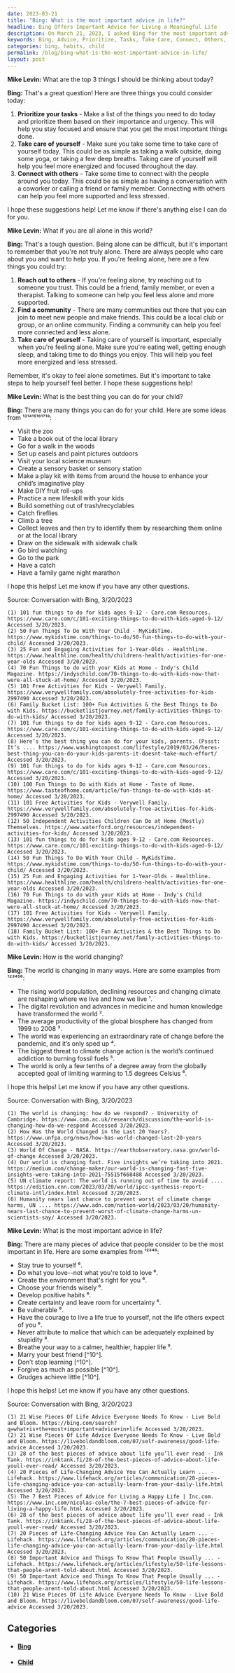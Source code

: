 ```yaml
---
date: 2023-03-21
title: "Bing: What is the most important advice in life?"
headline: Bing Offers Important Advice for Living a Meaningful Life
description: On March 21, 2023, I asked Bing for the most important advice in life. Bing suggested I prioritize my tasks, take care of myself, and connect with others. When I asked what to do if I'm feeling alone, Bing suggested reaching out to someone I trust, finding a community, and taking care of myself. Finally, I asked what is the best thing I can do for my child and Bing suggested visiting the zoo, taking a book out of the library, and going for a walk.
keywords: Bing, Advice, Prioritize, Tasks, Take Care, Connect, Others, Feeling Alone, Reach Out, Community, Child, Zoo, Library, World, Population, Digital Revolution, Medicine, Climate Change, Fossil Fuels, Warming, Tips, Stay True, Love, Environment, Friends, Habits, Uncertainty, Vulnerable, Courage, Malice, Stupidity, Breathing, Calmer, Healthier, Happier, Marry, Best Friend
categories: bing, habits, child
permalink: /blog/bing-what-is-the-most-important-advice-in-life/
layout: post
---
```



**Mike Levin:** What are the top 3 things I should be thinking about today?

**Bing:** That's a great question! Here are three things you could consider today:

1. **Prioritize your tasks** - Make a list of the things you need to do today and prioritize them based on their importance and urgency. This will help you stay focused and ensure that you get the most important things done.
2. **Take care of yourself** - Make sure you take some time to take care of yourself today. This could be as simple as taking a walk outside, doing some yoga, or taking a few deep breaths. Taking care of yourself will help you feel more energized and focused throughout the day.
3. **Connect with others** - Take some time to connect with the people around you today. This could be as simple as having a conversation with a coworker or calling a friend or family member. Connecting with others can help you feel more supported and less stressed.

I hope these suggestions help! Let me know if there's anything else I can do for you.

**Mike Levin:** What if you are all alone in this world?

**Bing:** That's a tough question. Being alone can be difficult, but it's important to remember that you're not truly alone. There are always people who care about you and want to help you. If you're feeling alone, here are a few things you could try:

1. **Reach out to others** - If you're feeling alone, try reaching out to someone you trust. This could be a friend, family member, or even a therapist. Talking to someone can help you feel less alone and more supported.
2. **Find a community** - There are many communities out there that you can join to meet new people and make friends. This could be a local club or group, or an online community. Finding a community can help you feel more connected and less alone.
3. **Take care of yourself** - Taking care of yourself is important, especially when you're feeling alone. Make sure you're eating well, getting enough sleep, and taking time to do things you enjoy. This will help you feel more energized and less stressed.

Remember, it's okay to feel alone sometimes. But it's important to take steps to help yourself feel better. I hope these suggestions help!

**Mike Levin:** What is the best thing you can do for your child?

**Bing:** There are many things you can do for your child. Here are some ideas from ¹³¹⁴¹⁵¹⁶¹⁷¹⁸:

- Visit the zoo
- Take a book out of the local library
- Go for a walk in the woods
- Set up easels and paint pictures outdoors
- Visit your local science museum
- Create a sensory basket or sensory station
- Make a play kit with items from around the house to enhance your child’s imaginative play
- Make DIY fruit roll-ups
- Practice a new lifeskill with your kids
- Build something out of trash/recyclables
- Catch fireflies
- Climb a tree
- Collect leaves and then try to identify them by researching them online or at the local library
- Draw on the sidewalk with sidewalk chalk
- Go bird watching
- Go to the park
- Have a catch
- Have a family game night marathon

I hope this helps! Let me know if you have any other questions.

Source: Conversation with Bing, 3/20/2023

    (1) 101 fun things to do for kids ages 9-12 - Care.com Resources. https://www.care.com/c/101-exciting-things-to-do-with-kids-aged-9-12/ Accessed 3/20/2023.
    (2) 50 Fun Things To Do With Your Child - MyKidsTime. https://www.mykidstime.com/things-to-do/50-fun-things-to-do-with-your-child/ Accessed 3/20/2023.
    (3) 25 Fun and Engaging Activities for 1-Year-Olds - Healthline. https://www.healthline.com/health/childrens-health/activities-for-one-year-olds Accessed 3/20/2023.
    (4) 70 Fun Things to do with your Kids at Home - Indy's Child Magazine. https://indyschild.com/70-things-to-do-with-kids-now-that-were-all-stuck-at-home/ Accessed 3/20/2023.
    (5) 101 Free Activities for Kids - Verywell Family. https://www.verywellfamily.com/absolutely-free-activities-for-kids-2997490 Accessed 3/20/2023.
    (6) Family Bucket List: 100+ Fun Activities & the Best Things to Do with Kids. https://bucketlistjourney.net/family-activities-things-to-do-with-kids/ Accessed 3/20/2023.
    (7) 101 fun things to do for kids ages 9-12 - Care.com Resources. https://www.care.com/c/101-exciting-things-to-do-with-kids-aged-9-12/ Accessed 3/20/2023.
    (8) Here’s the best thing you can do for your kids, parents. (Pssst: It’s .... https://www.washingtonpost.com/lifestyle/2019/03/26/heres-best-thing-you-can-do-your-kids-parents-it-doesnt-take-much-effort/ Accessed 3/20/2023.
    (9) 101 fun things to do for kids ages 9-12 - Care.com Resources. https://www.care.com/c/101-exciting-things-to-do-with-kids-aged-9-12/ Accessed 3/20/2023.
    (10) 100 Fun Things to Do with Kids at Home - Taste of Home. https://www.tasteofhome.com/article/fun-things-to-do-with-kids-at-home/ Accessed 3/20/2023.
    (11) 101 Free Activities for Kids - Verywell Family. https://www.verywellfamily.com/absolutely-free-activities-for-kids-2997490 Accessed 3/20/2023.
    (12) 50 Independent Activities Children Can Do at Home (Mostly) Themselves. https://www.waterford.org/resources/independent-activities-for-kids/ Accessed 3/20/2023.
    (13) 101 fun things to do for kids ages 9-12 - Care.com Resources. https://www.care.com/c/101-exciting-things-to-do-with-kids-aged-9-12/ Accessed 3/20/2023.
    (14) 50 Fun Things To Do With Your Child - MyKidsTime. https://www.mykidstime.com/things-to-do/50-fun-things-to-do-with-your-child/ Accessed 3/20/2023.
    (15) 25 Fun and Engaging Activities for 1-Year-Olds - Healthline. https://www.healthline.com/health/childrens-health/activities-for-one-year-olds Accessed 3/20/2023.
    (16) 70 Fun Things to do with your Kids at Home - Indy's Child Magazine. https://indyschild.com/70-things-to-do-with-kids-now-that-were-all-stuck-at-home/ Accessed 3/20/2023.
    (17) 101 Free Activities for Kids - Verywell Family. https://www.verywellfamily.com/absolutely-free-activities-for-kids-2997490 Accessed 3/20/2023.
    (18) Family Bucket List: 100+ Fun Activities & the Best Things to Do with Kids. https://bucketlistjourney.net/family-activities-things-to-do-with-kids/ Accessed 3/20/2023.

**Mike Levin:** How is the world changing?

**Bing:** The world is changing in many ways. Here are some examples from ¹²³⁴⁵⁶:

- The rising world population, declining resources and changing climate are reshaping where we live and how we live ¹.
- The digital revolution and advances in medicine and human knowledge have transformed the world ².
- The average productivity of the global biosphere has changed from 1999 to 2008 ³.
- The world was experiencing an extraordinary rate of change before the pandemic, and it’s only sped up ⁴.
- The biggest threat to climate change action is the world’s continued addiction to burning fossil fuels ⁵.
- The world is only a few tenths of a degree away from the globally accepted goal of limiting warming to 1.5 degrees Celsius ⁶.

I hope this helps! Let me know if you have any other questions.

Source: Conversation with Bing, 3/20/2023

    (1) The world is changing: how do we respond? - University of Cambridge. https://www.cam.ac.uk/research/discussion/the-world-is-changing-how-do-we-respond Accessed 3/20/2023.
    (2) How Has the World Changed in the Last 20 Years?. https://www.unfpa.org/news/how-has-world-changed-last-20-years Accessed 3/20/2023.
    (3) World Of Change - NASA. https://earthobservatory.nasa.gov/world-of-change Accessed 3/20/2023.
    (4) Our world is changing fast. Five insights we’re taking into 2021. https://medium.com/change-maker/our-world-is-changing-fast-five-insights-were-taking-into-2021-75515f668488 Accessed 3/20/2023.
    (5) UN climate report: The world is running out of time to avoid .... https://edition.cnn.com/2023/03/20/world/ipcc-synthesis-report-climate-intl/index.html Accessed 3/20/2023.
    (6) Humanity nears last chance to prevent worst of climate change harms, UN .... https://www.adn.com/nation-world/2023/03/20/humanity-nears-last-chance-to-prevent-worst-of-climate-change-harms-un-scientists-say/ Accessed 3/20/2023.

**Mike Levin:** What is the most important advice in life?

**Bing:** There are many pieces of advice that people consider to be the most important in life. Here are some examples from ¹²³⁴⁶:

- Stay true to yourself ⁶.
- Do what you love--not what you're told to love ⁶.
- Create the environment that's right for you ⁶.
- Choose your friends wisely ⁶.
- Develop positive habits ⁶.
- Create certainty and leave room for uncertainty ⁶.
- Be vulnerable ⁶.
- Have the courage to live a life true to yourself, not the life others expect of you ⁸.
- Never attribute to malice that which can be adequately explained by stupidity ⁸.
- Breathe your way to a calmer, healthier, happier life ⁹.
- Marry your best friend [^10^].
- Don’t stop learning [^10^].
- Forgive as much as possible [^10^].
- Grudges achieve little [^10^].

I hope this helps! Let me know if you have any other questions.

Source: Conversation with Bing, 3/20/2023

    (1) 21 Wise Pieces Of Life Advice Everyone Needs To Know - Live Bold and Bloom. https://bing.com/search?q=what+is+the+most+important+advice+in+life Accessed 3/20/2023.
    (2) 21 Wise Pieces Of Life Advice Everyone Needs To Know - Live Bold and Bloom. https://liveboldandbloom.com/07/self-awareness/good-life-advice Accessed 3/20/2023.
    (3) 28 of the best pieces of advice about life you’ll ever read - Ink Tank. https://inktank.fi/28-of-the-best-pieces-of-advice-about-life-youll-ever-read/ Accessed 3/20/2023.
    (4) 20 Pieces of Life-Changing Advice You Can Actually Learn ... - Lifehack. https://www.lifehack.org/articles/communication/20-pieces-life-changing-advice-you-can-actually-learn-from-your-daily-life.html Accessed 3/20/2023.
    (5) The 7 Best Pieces of Advice for Living a Happy Life | Inc.com. https://www.inc.com/nicolas-cole/the-7-best-pieces-of-advice-for-living-a-happy-life.html Accessed 3/20/2023.
    (6) 28 of the best pieces of advice about life you’ll ever read - Ink Tank. https://inktank.fi/28-of-the-best-pieces-of-advice-about-life-youll-ever-read/ Accessed 3/20/2023.
    (7) 20 Pieces of Life-Changing Advice You Can Actually Learn ... - Lifehack. https://www.lifehack.org/articles/communication/20-pieces-life-changing-advice-you-can-actually-learn-from-your-daily-life.html Accessed 3/20/2023.
    (8) 50 Important Advice and Things To Know That People Usually ... - Lifehack. https://www.lifehack.org/articles/lifestyle/50-life-lessons-that-people-arent-told-about.html Accessed 3/20/2023.
    (9) 50 Important Advice and Things To Know That People Usually ... - Lifehack. https://www.lifehack.org/articles/lifestyle/50-life-lessons-that-people-arent-told-about.html Accessed 3/20/2023.
    (10) 21 Wise Pieces Of Life Advice Everyone Needs To Know - Live Bold and Bloom. https://liveboldandbloom.com/07/self-awareness/good-life-advice Accessed 3/20/2023.



## Categories

<ul>
<li><h4><a href='/bing/'>Bing</a></h4></li>
<li><h4><a href='/child/'>Child</a></h4></li></ul>